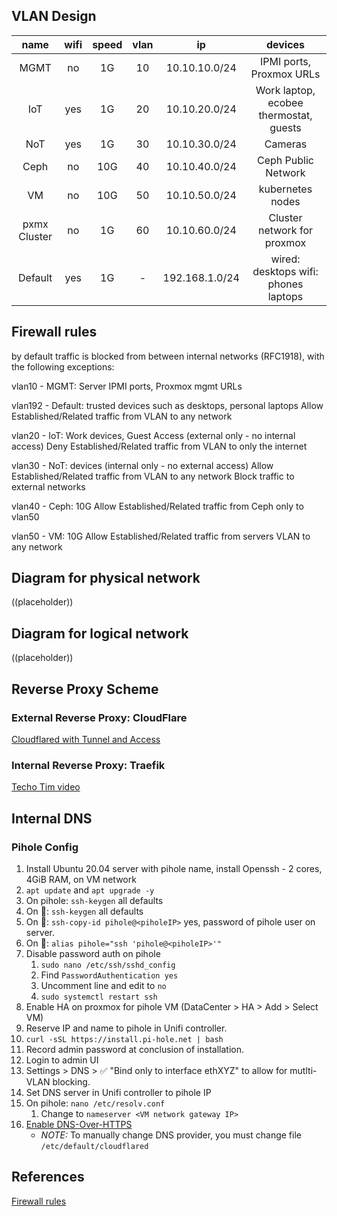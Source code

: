 ## VLAN Design

| name         | wifi | speed | vlan | ip         | devices                                                                                  |
|:------------:|:----:|:----:|:----:|:----------:|:----------------------------------------------------------------------------------------:|
| MGMT          | no   | 1G | 10    | 10.10.10.0/24  | IPMI ports, Proxmox URLs                                                           
| IoT          | yes  | 1G | 20   | 10.10.20.0/24 | Work laptop, ecobee thermostat, guests |
| NoT | yes   | 1G   | 30 | 10.10.30.0/24 |  Cameras                                                                    |
| Ceph      | no   | 10G | 40   | 10.10.40.0/24 | Ceph Public Network
| VM | no   | 10G | 50   | 10.10.50.0/24 | kubernetes nodes                                                                    |
| pxmx Cluster | no   | 1G | 60   | 10.10.60.0/24 | Cluster network for proxmox                                                                    |
Default         | yes  | 1G | -   | 192.168.1.0/24 | wired: desktops wifi: phones  laptops                                                             |

## Firewall rules
by default traffic is blocked from between internal networks (RFC1918), with the following exceptions:

vlan10 - MGMT: Server IPMI ports, Proxmox mgmt URLs

vlan192 - Default: trusted devices such as desktops, personal laptops
Allow Established/Related traffic from VLAN to any network

vlan20 - IoT: Work devices, Guest Access (external only - no internal access)
Deny Established/Related traffic from VLAN to only the internet

vlan30 - NoT: devices (internal only - no external access)
Allow Established/Related traffic from VLAN to any network
Block traffic to external networks

vlan40 - Ceph: 10G
Allow Established/Related traffic from Ceph only to vlan50

vlan50 - VM: 10G
Allow Established/Related traffic from servers VLAN to any network

## Diagram for physical network

((placeholder))

## Diagram for logical network

((placeholder))

## Reverse Proxy Scheme

### External Reverse Proxy: CloudFlare

[Cloudflared with Tunnel and Access](https://noted.lol/say-goodbye-to-reverse-proxy-and-hello-to-cloudflare-tunnels/)

### Internal Reverse Proxy: Traefik

[Techo Tim video](https://www.youtube.com/watch?v=liV3c9m_OX8&t=524s)

## Internal DNS

### Pihole Config
1. Install Ubuntu 20.04 server with pihole name, install Openssh - 2 cores, 4GiB RAM, on VM network
1. `apt update` and `apt upgrade -y`
1. On pihole: `ssh-keygen` all defaults
1. On : `ssh-keygen` all defaults
1. On : `ssh-copy-id pihole@<piholeIP>` yes, password of pihole user on server.
1. On : `alias pihole="ssh 'pihole@<piholeIP>'"`
1. Disable password auth on pihole
    1. `sudo nano /etc/ssh/sshd_config`
    1. Find `PasswordAuthentication yes`
    1. Uncomment line and edit to `no`
    1. `sudo systemctl restart ssh`
1. Enable HA on proxmox for pihole VM (DataCenter > HA > Add > Select VM)
1. Reserve IP and name to pihole in Unifi controller.
1. `curl -sSL https://install.pi-hole.net | bash`
1. Record admin password at conclusion of installation.
1. Login to admin UI
1. Settings > DNS > ✅ "Bind only to interface ethXYZ" to allow for mutlti-VLAN blocking.
1. Set DNS server in Unifi controller to pihole IP
1. On pihole: `nano /etc/resolv.conf`
    1. Change to `nameserver <VM network gateway IP>`
1. [Enable DNS-Over-HTTPS](https://docs.pi-hole.net/guides/dns/cloudflared/)
    * _NOTE:_ To manually change DNS provider, you must change file `/etc/default/cloudflared`


## References
[Firewall rules](https://help.ui.com/hc/en-us/articles/115003173168-UniFi-UDM-USG-Introduction-to-Firewall-Rules#4)
